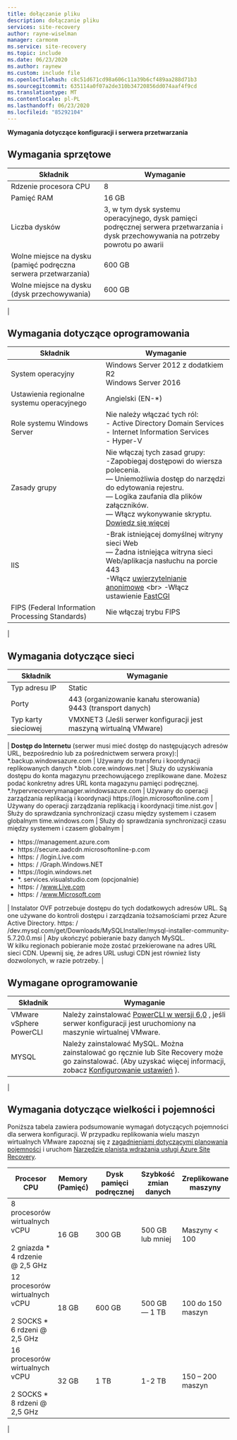 ```yaml
---
title: dołączanie pliku
description: dołączanie pliku
services: site-recovery
author: rayne-wiselman
manager: carmonm
ms.service: site-recovery
ms.topic: include
ms.date: 06/23/2020
ms.author: raynew
ms.custom: include file
ms.openlocfilehash: c8c51d671cd98a606c11a39b6cf489aa288d71b3
ms.sourcegitcommit: 635114a0f07a2de310b34720856dd074aaf4f9cd
ms.translationtype: MT
ms.contentlocale: pl-PL
ms.lasthandoff: 06/23/2020
ms.locfileid: "85292104"
---
```

**Wymagania dotyczące konfiguracji i serwera przetwarzania**


## <a name="hardware-requirements"></a>Wymagania sprzętowe

**Składnik** | **Wymaganie** 
--- | ---
Rdzenie procesora CPU | 8 
Pamięć RAM | 16 GB
Liczba dysków | 3, w tym dysk systemu operacyjnego, dysk pamięci podręcznej serwera przetwarzania i dysk przechowywania na potrzeby powrotu po awarii 
Wolne miejsce na dysku (pamięć podręczna serwera przetwarzania) | 600 GB
Wolne miejsce na dysku (dysk przechowywania) | 600 GB
 | 

## <a name="software-requirements"></a>Wymagania dotyczące oprogramowania

**Składnik** | **Wymaganie** 
--- | ---
System operacyjny | Windows Server 2012 z dodatkiem R2 <br> Windows Server 2016
Ustawienia regionalne systemu operacyjnego | Angielski (EN-*)
Role systemu Windows Server | Nie należy włączać tych ról: <br> - Active Directory Domain Services <br>- Internet Information Services <br> - Hyper-V 
Zasady grupy | Nie włączaj tych zasad grupy: <br> -Zapobiegaj dostępowi do wiersza polecenia. <br> — Uniemożliwia dostęp do narzędzi do edytowania rejestru. <br> — Logika zaufania dla plików załączników. <br> — Włącz wykonywanie skryptu. <br> [Dowiedz się więcej](https://technet.microsoft.com/library/gg176671(v=ws.10).aspx)
IIS | -Brak istniejącej domyślnej witryny sieci Web <br> — Żadna istniejąca witryna sieci Web/aplikacja nasłuchu na porcie 443 <br>-Włącz [uwierzytelnianie anonimowe](https://technet.microsoft.com/library/cc731244(v=ws.10).aspx) <br> -Włącz ustawienie [FastCGI](https://technet.microsoft.com/library/cc753077(v=ws.10).aspx) 
FIPS (Federal Information Processing Standards) | Nie włączaj trybu FIPS
|

## <a name="network-requirements"></a>Wymagania dotyczące sieci

**Składnik** | **Wymaganie** 
--- | --- 
Typ adresu IP | Static 
Porty | 443 (organizowanie kanału sterowania)<br>9443 (transport danych) 
Typ karty sieciowej | VMXNET3 (Jeśli serwer konfiguracji jest maszyną wirtualną VMware)
 |
**Dostęp do Internetu** (serwer musi mieć dostęp do następujących adresów URL, bezpośrednio lub za pośrednictwem serwera proxy):|
\*.backup.windowsazure.com | Używany do transferu i koordynacji replikowanych danych
\*.blob.core.windows.net | Służy do uzyskiwania dostępu do konta magazynu przechowującego zreplikowane dane. Możesz podać konkretny adres URL konta magazynu pamięci podręcznej.
\*.hypervrecoverymanager.windowsazure.com | Używany do operacji zarządzania replikacją i koordynacji
https:\//login.microsoftonline.com | Używany do operacji zarządzania replikacją i koordynacji 
time.nist.gov | Służy do sprawdzania synchronizacji czasu między systemem i czasem globalnym
time.windows.com | Służy do sprawdzania synchronizacji czasu między systemem i czasem globalnym
| <ul> <li> https:\//management.azure.com </li><li> https:\//secure.aadcdn.microsoftonline-p.com </li><li> https: \/ /login.Live.com </li><li> https: \/ /Graph.Windows.NET </li><li> https:\//login.windows.net </li><li> *. services.visualstudio.com (opcjonalnie) </li><li> https: \/ /www.Live.com </li><li> https: \/ /www.Microsoft.com </li></ul> | Instalator OVF potrzebuje dostępu do tych dodatkowych adresów URL. Są one używane do kontroli dostępu i zarządzania tożsamościami przez Azure Active Directory.
https: \/ /dev.mysql.com/get/Downloads/MySQLInstaller/mysql-installer-community-5.7.20.0.msi  | Aby ukończyć pobieranie bazy danych MySQL. </br> W kilku regionach pobieranie może zostać przekierowane na adres URL sieci CDN. Upewnij się, że adres URL usługi CDN jest również listy dozwolonych, w razie potrzeby.
|

## <a name="required-software"></a>Wymagane oprogramowanie

**Składnik** | **Wymaganie** 
--- | ---
VMware vSphere PowerCLI | Należy zainstalować [PowerCLI w wersji 6,0](https://my.vmware.com/web/vmware/details?productId=491&downloadGroup=PCLI600R1) , jeśli serwer konfiguracji jest uruchomiony na maszynie wirtualnej VMware.
MYSQL | Należy zainstalować MySQL. Można zainstalować go ręcznie lub Site Recovery może go zainstalować. (Aby uzyskać więcej informacji, zobacz [Konfigurowanie ustawień](../articles/site-recovery/vmware-azure-deploy-configuration-server.md#configure-settings) ).
|

## <a name="sizing-and-capacity-requirements"></a>Wymagania dotyczące wielkości i pojemności

Poniższa tabela zawiera podsumowanie wymagań dotyczących pojemności dla serwera konfiguracji. W przypadku replikowania wielu maszyn wirtualnych VMware zapoznaj się z [zagadnieniami dotyczącymi planowania pojemności](../articles/site-recovery/site-recovery-plan-capacity-vmware.md) i uruchom [Narzędzie planista wdrażania usługi Azure Site Recovery](../articles/site-recovery/site-recovery-deployment-planner.md).


**Procesor CPU** | **Memory (Pamięć)** | **Dysk pamięci podręcznej** | **Szybkość zmian danych** | **Zreplikowane maszyny**
--- | --- | --- | --- | ---
8 procesorów wirtualnych vCPU<br/><br/> 2 gniazda * 4 rdzenie \@ 2,5 GHz | 16 GB | 300 GB | 500 GB lub mniej | Maszyny < 100
12 procesorów wirtualnych vCPU<br/><br/> 2 SOCKS * 6 rdzeni \@ 2,5 GHz | 18 GB | 600 GB | 500 GB — 1 TB | 100 do 150 maszyn
16 procesorów wirtualnych vCPU<br/><br/> 2 SOCKS * 8 rdzeni \@ 2,5 GHz | 32 GB | 1 TB | 1-2 TB | 150 – 200 maszyn
|

